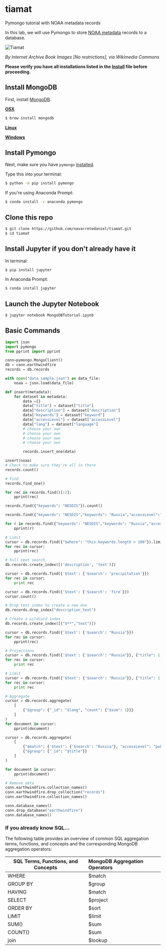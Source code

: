 # tiamat
Pymongo tutorial with NOAA metadata records

In this lab, we will use Pymongo to store [NOAA metadata](https://data.noaa.gov/) records to a database.

![Tiamat](https://github.com/rebeccabilbro/tiamat/blob/master/images/tiamat.jpg)  

_By Internet Archive Book Images [No restrictions], via Wikimedia Commons_

**Please verify you have all installations listed in the 
[Install](https://github.com/navarretedaniel/tiamat/blob/master/Install.md) file before proceeding.**

## Install MongoDB
First, install [MongoDB](https://docs.mongodb.org/manual/administration/install-community/).

[__OSX__](https://docs.mongodb.org/manual/tutorial/install-mongodb-on-os-x/)    
```bash
$ brew install mongodb
```

[__Linux__](https://docs.mongodb.org/manual/administration/install-on-linux/)    

[__Windows__](https://docs.mongodb.org/manual/tutorial/install-mongodb-on-windows/)    

## Install Pymongo
Next, make sure you have `pymongo` [installed](https://api.mongodb.org/python/current/installation.html). 

Type this into your terminal:
```bash
$ python -m pip install pymongo
```
If you're using Anaconda Prompt:
```bash
$ conda install -c anaconda pymongo
```

## Clone this repo  

```bash
$ git clone https://github.com/navarretedaniel/tiamat.git
$ cd tiamat
```

## Install Jupyter if you don't already have it

In terminal:
```bash
$ pip install jupyter
```

In Anaconda Prompt:
```bash
$ conda install jupyter
```

## Launch the Jupyter Notebook

```bash
$ jupyter notebook MongoDBTutorial.ipynb
```


## Basic Commands
```python
import json
import pymongo
from pprint import pprint

conn=pymongo.MongoClient()
db = conn.earthwindfire
records = db.records

with open("data_sample.json") as data_file:    
    noaa = json.load(data_file)

def insert(metadata):
    for dataset in metadata:
        data ={}
        data["title"] = dataset["title"]
        data["description"] = dataset["description"]
        data["keywords"] = dataset["keyword"]
        data["accessLevel"] = dataset["accessLevel"]
        data["lang"] = dataset["language"]
        # choose your own
        # choose your own
        # choose your own
        # choose your own

        records.insert_one(data)

insert(noaa)
# Check to make sure they're all in there
records.count()

# Find
records.find_one()

for rec in records.find()[:2]:
    pprint(rec)

records.find({"keywords": "NESDIS"}).count()

records.find({"keywords": "NESDIS","keywords": "Russia","accessLevel":"public"}).count()

for r in records.find({"keywords": "NESDIS","keywords": "Russia","accessLevel":"public"}):
    pprint(r)

# Limit
cursor = db.records.find({"$where": "this.keywords.length > 100"}).limit(2);
for rec in cursor:
    pprint(rec)

# Full text search
db.records.create_index([('description', 'text')])

cursor = db.records.find({'$text': {'$search': 'precipitation'}})
for rec in cursor:
    print rec

cursor = db.records.find({'$text': {'$search': 'fire'}})
cursor.count()

# Drop text index to create a new one
db.records.drop_index("description_text")

# Create a wildcard index
db.records.create_index([("$**","text")])

cursor = db.records.find({'$text': {'$search': "Russia"}})
for rec in cursor:
    pprint(rec)

# Projections
cursor = db.records.find({'$text': {'$search': "Russia"}}, {"title": 1,"_id":0 })
for rec in cursor:
    print rec

# Limit
cursor = db.records.find({'$text': {'$search': "Russia"}}, {"title": 1,"_id":0 }).limit(2)
for rec in cursor:
    print rec

# Aggregate
cursor = db.records.aggregate(
    [
        {"$group": {"_id": "$lang", "count": {"$sum": 1}}}
    ]
)
for document in cursor:
    pprint(document)

cursor = db.records.aggregate(
    [
        {"$match": {'$text': {'$search': "Russia"}, "accessLevel": "public"}},
        {"$group": {"_id": "$title"}}
    ]
)

for document in cursor:
    pprint(document)

# Remove data
conn.earthwindfire.collection_names()
conn.earthwindfire.drop_collection("records")
conn.earthwindfire.collection_names()

conn.database_names()
conn.drop_database("earthwindfire")
conn.database_names()
```


### If you already know SQL...

The following table provides an overview of common SQL aggregation terms, functions, and concepts and the corresponding MongoDB aggregation operators:    

| SQL Terms, Functions, and Concepts  | MongoDB Aggregation Operators  |
| ----------------------------------  |:-------------------------------|
| WHERE                               | $match                         |
| GROUP BY                            | $group                         |
| HAVING                              | $match                         |
| SELECT	                            | $project                       |
| ORDER BY	                          | $sort                          |
| LIMIT                               | $limit                         |
| SUM()   	                          | $sum                           |
| COUNT()	                            | $sum                           |
| join	                              | $lookup                        |

